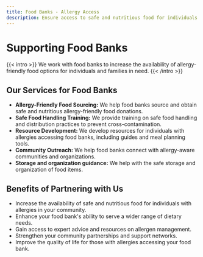 ```yaml
---
title: Food Banks - Allergy Access
description: Ensure access to safe and nutritious food for individuals with allergies in need.
---
```


# Supporting Food Banks

{{< intro >}}
We work with food banks to increase the availability of allergy-friendly food options for individuals and families in need.
{{< /intro >}}

## Our Services for Food Banks

* **Allergy-Friendly Food Sourcing:** We help food banks source and obtain safe and nutritious allergy-friendly food donations.
* **Safe Food Handling Training:** We provide training on safe food handling and distribution practices to prevent cross-contamination.
* **Resource Development:** We develop resources for individuals with allergies accessing food banks, including guides and meal planning tools.
* **Community Outreach:** We help food banks connect with allergy-aware communities and organizations.
* **Storage and organization guidance:** We help with the safe storage and organization of food items.

## Benefits of Partnering with Us

* Increase the availability of safe and nutritious food for individuals with allergies in your community.
* Enhance your food bank's ability to serve a wider range of dietary needs.
* Gain access to expert advice and resources on allergen management.
* Strengthen your community partnerships and support networks.
* Improve the quality of life for those with allergies accessing your food bank.
